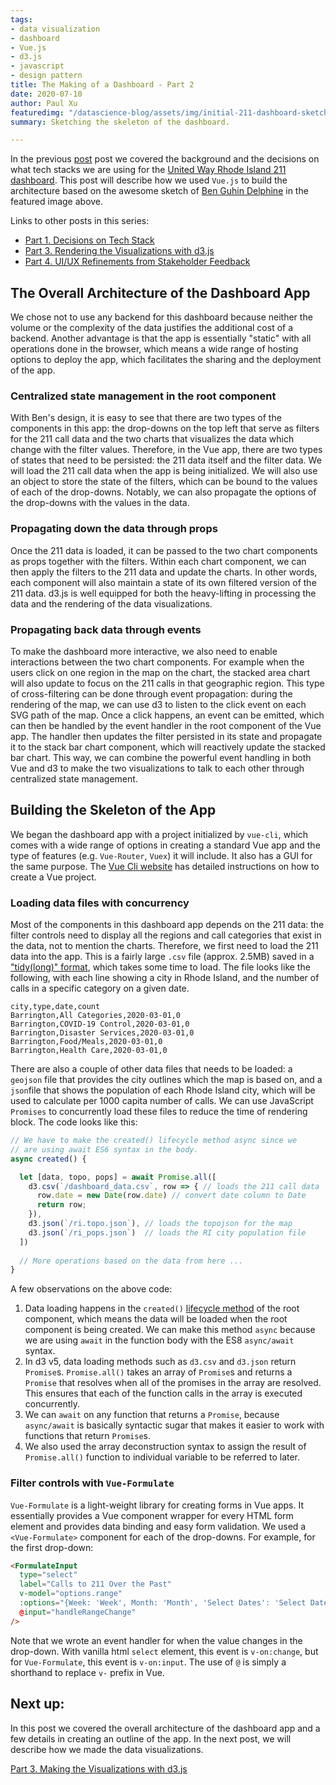 ```yaml
---
tags:
- data visualization
- dashboard
- Vue.js
- d3.js
- javascript
- design pattern
title: The Making of a Dashboard - Part 2
date: 2020-07-10
author: Paul Xu
featuredimg: "/datascience-blog/assets/img/initial-211-dashboard-sketch-v1-1.jpg"
summary: Sketching the skeleton of the dashboard.

---
```

In the previous [post](https://digicosmos86.github.io/datascience-blog/2020/07/09/making-of-a-dashboard-part1/) post we covered the background and the decisions on what tech stacks we are using for the [United Way Rhode Island 211 dashboard](https://thepolicylab.github.io/UW-211). This post will describe how we used `Vue.js` to build the architecture based on the awesome sketch of [Ben Guhin Delphine](https://thepolicylab.brown.edu/team/ben-guhin-delphine/) in the featured image above.

Links to other posts in this series:

* [Part 1. Decisions on Tech Stack](./the-making-of-a-dashboard-part1.md)
* [Part 3. Rendering the Visualizations with d3.js](./the-making-of-a-dashboard-part3.md)
* [Part 4. UI/UX Refinements from Stakeholder Feedback](./the-making-of-a-dashboard-part4.md)

## The Overall Architecture of the Dashboard App

We chose not to use any backend for this dashboard because neither the volume or the complexity of the data justifies the additional cost of a backend. Another advantage is that the app is essentially "static" with all operations done in the browser, which means a wide range of hosting options to deploy the app, which facilitates the sharing and the deployment of the app.

### Centralized state management in the root component

With Ben's design, it is easy to see that there are two types of the components in this app: the drop-downs on the top left that serve as filters for the 211 call data and the two charts that visualizes the data which change with the filter values. Therefore, in the Vue app, there are two types of states that need to be persisted: the 211 data itself and the filter data. We will load the 211 call data when the app is being initialized. We will also use an object to store the state of the filters, which can be bound to the values of each of the drop-downs. Notably, we can also propagate the options of the drop-downs with the values in the data.

### Propagating down the data through props

Once the 211 data is loaded, it can be passed to the two chart components as props together with the filters. Within each chart component, we can then apply the filters to the 211 data and update the charts. In other words, each component will also maintain a state of its own filtered version of the 211 data. d3.js is well equipped for both the heavy-lifting in processing the data and the rendering of the data visualizations.

### Propagating back data through events

To make the dashboard more interactive, we also need to enable interactions between the two chart components. For example when the users click on one region in the map on the chart, the stacked area chart will also update to focus on the 211 calls in that geographic region. This type of cross-filtering can be done through event propagation: during the rendering of the map, we can use d3 to listen to the click event on each SVG path of the map. Once a click happens, an event can be emitted, which can then be handled by the event handler in the root component of the Vue app. The handler then updates the filter persisted in its state and propagate it to the stack bar chart component, which will reactively update the stacked bar chart. This way, we can combine the powerful event handling in both Vue and d3 to make the two visualizations to talk to each other through centralized state management.

## Building the Skeleton of the App

We began the dashboard app with a project initialized by `vue-cli`, which comes with a wide range of options in creating a standard Vue app and the type of features (e.g. `Vue-Router`, `Vuex`) it will include. It also has a GUI for the same purpose. The [Vue Cli website](https://cli.vuejs.org/guide/creating-a-project.html) has detailed instructions on how to create a Vue project.

### Loading data files with concurrency

Most of the components in this dashboard app depends on the 211 data: the filter controls need to display all the regions and call categories that exist in the data, not to mention the charts. Therefore, we first need to load the 211 data into the app. This is a fairly large `.csv` file (approx. 2.5MB) saved in a  ["tidy(long)" format](https://cran.r-project.org/web/packages/tidyr/vignettes/tidy-data.html), which takes some time to load. The file looks like the following, with each line showing a city in Rhode Island, and the number of calls in a specific category on a given date.

    city,type,date,count
    Barrington,All Categories,2020-03-01,0
    Barrington,COVID-19 Control,2020-03-01,0
    Barrington,Disaster Services,2020-03-01,0
    Barrington,Food/Meals,2020-03-01,0
    Barrington,Health Care,2020-03-01,0

There are also a couple of other data files that needs to be loaded: a `geojson` file that provides the city outlines which the map is based on, and a `json`file that shows the population of each Rhode Island city, which will be used to calculate per 1000 capita number of calls. We can use JavaScript `Promises` to concurrently load these files to reduce the time of rendering block. The code looks like this:

``` javascript
// We have to make the created() lifecycle method async since we 
// are using await ES6 syntax in the body.
async created() {

  let [data, topo, pops] = await Promise.all([
    d3.csv(`/dashboard_data.csv`, row => { // loads the 211 call data
      row.date = new Date(row.date) // convert date column to Date
      return row;
    }),
    d3.json(`/ri.topo.json`), // loads the topojson for the map
    d3.json(`/ri_pops.json`)  // loads the RI city population file
  ])
  
  // More operations based on the data from here ...
}
```

A few observations on the above code:

1. Data loading happens in the `created()` [lifecycle method](https://www.digitalocean.com/community/tutorials/vuejs-component-lifecycle) of the root component, which means the data will be loaded when the root component is being created. We can make this method `async` because we are using `await` in the function body with the ES8 `async/await` syntax.
2. In d3 v5, data loading methods such as `d3.csv` and `d3.json` return `Promise`s.  `Promise.all()` takes an array of `Promise`s and returns a `Promise` that resolves when all of the promises in the array are resolved. This ensures that each of the function calls in the array is executed concurrently. 
3. We can `await` on  any function that returns a `Promise`, because `async/await` is basically syntactic sugar that makes it easier to work with functions that return `Promise`s.
4. We also used the array deconstruction syntax to assign the result of `Promise.all()` function to individual variable to be referred to later.

### Filter controls with `Vue-Formulate`

`Vue-Formulate` is a light-weight library for creating forms in Vue apps. It essentially provides a Vue component wrapper for every HTML form element and provides data binding and easy form validation. We used a `<Vue-Formulate>` component for each of the drop-downs.  For example, for the first drop-down:

``` html
<FormulateInput
  type="select"
  label="Calls to 211 Over the Past"
  v-model="options.range"
  :options="{Week: 'Week', Month: 'Month', 'Select Dates': 'Select Dates'}"
  @input="handleRangeChange"
/>
```

Note that we wrote an event handler for when the value changes in the drop-down. With vanilla html `select` element, this event is `v-on:change`, but for `Vue-Formulate`, this event is `v-on:input`. The use of `@` is simply a shorthand to replace `v-` prefix in Vue.

## Next up:

In this post we covered the overall architecture of the dashboard app and a few details in creating an outline of the app. In the next post, we will describe how we made the data visualizations.

[Part 3. Making the Visualizations with d3.js](./the-making-of-a-dashboard-part3.md)